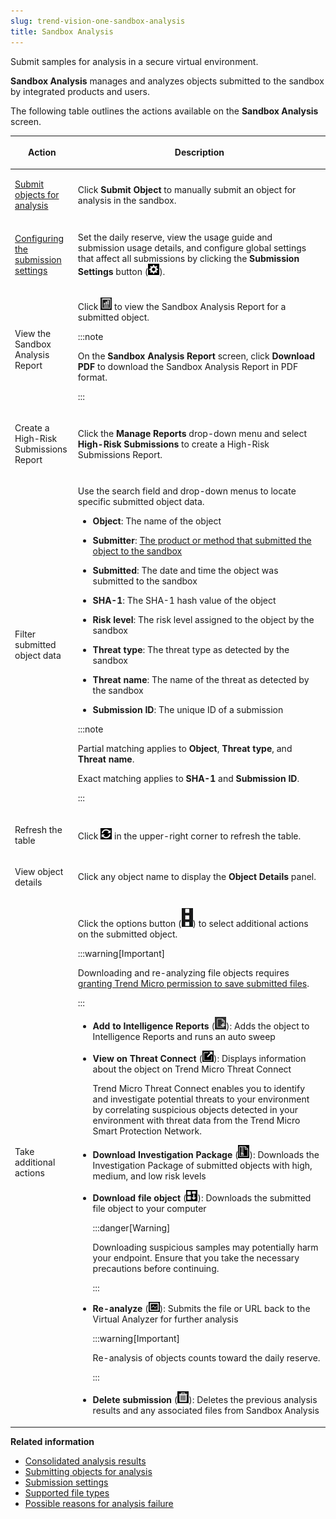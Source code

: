 ```yaml
---
slug: trend-vision-one-sandbox-analysis
title: Sandbox Analysis
---
```


Submit samples for analysis in a secure virtual environment.

**Sandbox Analysis** manages and analyzes objects submitted to the sandbox by integrated products and users.

The following table outlines the actions available on the **Sandbox Analysis** screen.

<table>
<colgroup>
<col style="width: 20%" />
<col style="width: 80%" />
</colgroup>
<thead>
<tr>
<th><p>Action</p></th>
<th><p>Description</p></th>
</tr>
</thead>
<tbody>
<tr>
<td><p><a href="trend-vision-one-submitting-objects-for-analysis">Submit objects for analysis</a></p></td>
<td><p>Click <strong>Submit Object</strong> to manually submit an object for analysis in the sandbox.</p></td>
</tr>
<tr>
<td><p><a href="trend-vision-one-submission-settings">Configuring the submission settings</a></p></td>
<td><p>Set the daily reserve, view the usage guide and submission usage details, and configure global settings that affect all submissions by clicking the <strong>Submission Settings</strong> button (<img src="./images/gear_icon=fc9a51ad-35af-4fe3-92c6-5e41b2dfc5d9.webp" />).</p></td>
</tr>
<tr>
<td><p>View the Sandbox Analysis Report</p></td>
<td><p>Click <img src="./images/Sandbox_Analysis_Report_icon=GUID-20231212104040.webp" /> to view the Sandbox Analysis Report for a submitted object.</p>


:::note

<p>On the <strong>Sandbox Analysis Report</strong> screen, click <strong>Download PDF</strong> to download the Sandbox Analysis Report in PDF format.</p>


:::

</td>
</tr>
<tr>
<td><p>Create a High-Risk Submissions Report</p></td>
<td>Click the <strong>Manage Reports</strong> drop-down menu and select <strong>High-Risk Submissions</strong> to create a High-Risk Submissions Report.</td>
</tr>
<tr>
<td><p>Filter submitted object data</p></td>
<td><p>Use the search field and drop-down menus to locate specific submitted object data.</p>
<ul>
<li><p><strong>Object</strong>: The name of the object</p></li>
<li><p><strong>Submitter</strong>: <a href="trend-vision-one-consolidated-analysis-results">The product or method that submitted the object to the sandbox</a></p></li>
<li><p><strong>Submitted</strong>: The date and time the object was submitted to the sandbox</p></li>
<li><p><strong>SHA-1</strong>: The SHA-1 hash value of the object</p></li>
<li><p><strong>Risk level</strong>: The risk level assigned to the object by the sandbox</p></li>
<li><p><strong>Threat type</strong>: The threat type as detected by the sandbox</p></li>
<li><p><strong>Threat name</strong>: The name of the threat as detected by the sandbox</p></li>
<li><p><strong>Submission ID</strong>: The unique ID of a submission</p></li>
</ul>


:::note

<p>Partial matching applies to <strong>Object</strong>, <strong>Threat type</strong>, and <strong>Threat name</strong>.</p>
<p>Exact matching applies to <strong>SHA-1</strong> and <strong>Submission ID</strong>.</p>


:::

</td>
</tr>
<tr>
<td><p>Refresh the table</p></td>
<td><p>Click <img src="./images/refresh=5bd75452-c2fb-43ed-90e6-7b552fdc5dd2.webp" /> in the upper-right corner to refresh the table.</p></td>
</tr>
<tr>
<td><p>View object details</p></td>
<td><p>Click any object name to display the <strong>Object Details</strong> panel.</p></td>
</tr>
<tr>
<td><p>Take additional actions</p></td>
<td><p>Click the options button (<img src="./images/options=ddb0b67f-0654-4aa5-8bc7-48ec554c5448.webp" />) to select additional actions on the submitted object.</p>


:::warning[Important]

<p>Downloading and re-analyzing file objects requires <a href="trend-vision-one-submission-settings">granting Trend Micro permission to save submitted files</a>.</p>


:::


<ul>
<li><p><strong>Add to Intelligence Reports</strong> (<img src="./images/add_to_intelligence_reports=GUID-20230222174444.webp" />): Adds the object to Intelligence Reports and runs an auto sweep</p></li>
<li><p><strong>View on Threat Connect</strong> (<img src="./images/sandbox_analysis_threat_connect=GUID-5F89C25F-5693-4A7F-9844-10B64A9672A8=1=en-us=Low.webp" />): Displays information about the object on Trend Micro Threat Connect</p>
<p>Trend Micro Threat Connect enables you to identify and investigate potential threats to your environment by correlating suspicious objects detected in your environment with threat data from the Trend Micro Smart Protection Network.</p></li>
<li><p><strong>Download Investigation Package</strong> (<img src="./images/investigation_package=224e6f30-a8c9-45e3-b664-8be5ed1e05da.webp" />): Downloads the Investigation Package of submitted objects with high, medium, and low risk levels</p></li>
<li><p><strong>Download file object</strong> (<img src="./images/download_file_obj=bdb00930-9206-4d5b-baf0-2b4cb39043bf.webp" />): Downloads the submitted file object to your computer</p>


:::danger[Warning]

<p>Downloading suspicious samples may potentially harm your endpoint. Ensure that you take the necessary precautions before continuing.</p>


:::

</li>
<li><p><strong>Re-analyze</strong> (<img src="./images/re-analyze=7d0b0a7b-0fa8-46a9-80a2-8b23a5d2b4c8.webp" />): Submits the file or URL back to the Virtual Analyzer for further analysis</p>


:::warning[Important]

<p>Re-analysis of objects counts toward the daily reserve.</p>


:::

</li>
<li><p><strong>Delete submission</strong> (<img src="./images/trash_icon=GUID-47cf6867-6315-438e-8670-86ff36f22a28.webp" />): Deletes the previous analysis results and any associated files from Sandbox Analysis</p></li>
</ul></td>
</tr>
</tbody>
</table>

**Related information**

- [Consolidated analysis results](consolidated-analysis-results.md "Sandbox Analysis consolidates analysis results from other Trend Micro products.")
- [Submitting objects for analysis](submitting-objects-for-analysis.md "Submit files and URLs to the sandbox and view the analysis results in Trend Vision One.")
- [Submission settings](submission-settings.md "Configure the settings that affect all submissions to the sandbox.")
- [Supported file types](supported-file-types.md "Verify if the sandbox supports the file type you want to submit.")
- [Possible reasons for analysis failure](reasons-for-analysis-failure.md "Understand the possible reasons why the sandbox may not be able to analyze an object.")
